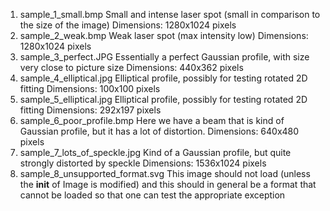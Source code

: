 1. sample_1_small.bmp
    Small and intense laser spot (small in comparison to the size of the image)
    Dimensions: 1280x1024 pixels
2. sample_2_weak.bmp
    Weak laser spot (max intensity low)
    Dimensions: 1280x1024 pixels
3. sample_3_perfect.JPG
    Essentially a perfect Gaussian profile, with size very close to picture size
    Dimensions: 440x362 pixels
4. sample_4_elliptical.jpg
    Elliptical profile, possibly for testing rotated 2D fitting
    Dimensions: 100x100 pixels
5. sample_5_elliptical.jpg
    Elliptical profile, possibly for testing rotated 2D fitting
    Dimensions: 292x197 pixels
6. sample_6_poor_profile.bmp
    Here we have a beam that is kind of Gaussian profile, 
    but it has a lot of distortion.
    Dimensions: 640x480 pixels
7. sample_7_lots_of_speckle.jpg
    Kind of a Gaussian profile, but quite strongly distorted 
    by speckle
    Dimensions: 1536x1024 pixels
8. sample_8_unsupported_format.svg
    This image should not load (unless the __init__ of Image is modified)
    and this should in general be a format that cannot be loaded 
    so that one can test the appropriate exception